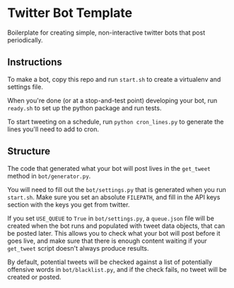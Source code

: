 # Twitter Bot Template

Boilerplate for creating simple, non-interactive twitter bots that post periodically.

## Instructions

To make a bot, copy this repo and run `start.sh` to create
a virtualenv and settings file.

When you're done (or at a stop-and-test point) developing your bot,
run `ready.sh` to set up the python package and run tests.

To start tweeting on a schedule, run `python cron_lines.py` to generate
the lines you'll need to add to cron.


## Structure

The code that generated what your bot will post lives in the `get_tweet` method in `bot/generator.py`.

You will need to fill out the `bot/settings.py` that is generated when you run `start.sh`. Make sure you set an absolute `FILEPATH`, and fill in the API keys section with the keys you get from twitter.

If you set `USE_QUEUE` to `True` in `bot/settings.py`, a `queue.json` file will be created when the bot runs and populated with tweet data objects, that can be posted later. This allows you to check what your bot will post before it goes live, and make sure that there is enough content waiting if your `get_tweet` script doesn't always produce results.

By default, potential tweets will be checked against a list of potentially offensive words in `bot/blacklist.py`, and if the check fails, no tweet will be created or posted.
